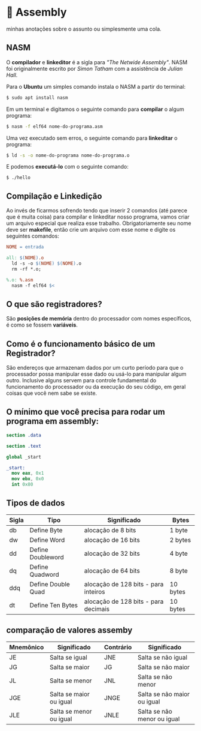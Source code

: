# 🤖 Assembly
minhas anotações sobre o assunto ou simplesmente uma cola.

## NASM

O **compilador** e **linkeditor** é a sigla para _"The Netwide Assembly"_. NASM foi originalmente escrito por _Simon Tatham_ com a assistência de _Julian Hall_.

Para o **Ubuntu** um simples comando instala o NASM a partir do terminal:

```bash
$ sudo apt install nasm
```

Em um terminal e digitamos o seguinte comando para **compilar** o algum
programa:

```bash
$ nasm -f elf64 nome-do-programa.asm
```

Uma vez executado sem erros, o seguinte comando para **linkeditar** o programa:

```bash
$ ld -s -o nome-do-programa nome-do-programa.o
```

E podemos **executá-lo** com o seguinte comando:

```
$ ./hello
```

## Compilação e Linkedição

Ao invés de ficarmos sofrendo tendo que inserir 2 comandos (até parece que é muita coisa) para compilar
e linkeditar nosso programa, vamos criar um arquivo especial que realiza esse trabalho. Obrigatoriamente
seu nome deve ser **makefile**, então crie um arquivo com esse nome e digite os seguintes comandos:

```makefile
NOME = entrada

all: $(NOME).o
  ld -s -o $(NOME) $(NOME).o
  rm -rf *.o;

%.o: %.asm
  nasm -f elf64 $<
```

## O que são registradores?

São **posições de memória** dentro do processador com nomes específicos, é como se fossem **variáveis**.

## Como é o funcionamento básico de um Registrador?

São endereços que armazenam dados por um curto período para que o processador possa manipular esse dado ou usá-lo para manipular algum outro. Inclusive alguns servem para controle fundamental do funcionamento do processador ou da execução do seu código, em geral coisas que você nem sabe se existe.


## O mínimo que você precisa para rodar um programa em assembly:


```nasm
section .data

section .text

global _start

_start:
  mov eax, 0x1
  mov ebx, 0x0
  int 0x80
```

## Tipos de dados

| Sigla  | Tipo               | Significado                        | Bytes  |
|--------|--------------------|------------------------------------|--------|
| db     |Define Byte         |alocação de 8 bits                  |1 byte  |
| dw     |Define Word         |alocação de 16 bits                 |2 bytes |
| dd     |Define Doubleword   |alocação de 32 bits                 |4 byte  |
| dq     |Define Quadword     |alocação de 64 bits                 |8 byte  |
| ddq    |Define Double Quad  |alocação de 128 bits - para inteiros|10 bytes|
| dt     |Define Ten Bytes    |alocação de 128 bits - para decimais|10 bytes|


## comparação de valores assemby

| Mnemônico| Significado            | Contrário  | Significado                |
|----------|------------------------|------------|----------------------------|
| JE       | Salta se igual         |JNE         | Salta se não igual         |
| JG       | Salta se maior         |JG          | Salta se não maior         |
| JL       | Salta se menor         |JNL         | Salta se não menor         |
| JGE      | Salta se maior ou igual|JNGE        | Salta se não maior ou igual|
| JLE      | Salta se menor ou igual|JNLE        | Salta se não menor ou igual|
